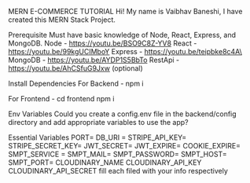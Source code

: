 ﻿MERN E-COMMERCE TUTORIAL
Hi! My name is Vaibhav Baneshi, I have created this MERN Stack Project.

Prerequisite
Must have basic knowledge of Node, React, Express, and MongoDB.
Node - https://youtu.be/BSO9C8Z-YV8
React - https://youtu.be/99kgUCIMboY
Express - https://youtu.be/teipbke8c4A\
MongoDB - https://youtu.be/AYDP1S5BbTo
RestApi - https://youtu.be/AhCSfuG9Jxw (optional)

Install Dependencies
For Backend - npm i

For Frontend - cd frontend  npm i

Env Variables
Could you create a config.env file in the backend/config directory and add appropriate variables to use the app?

Essential Variables PORT= DB_URI = STRIPE_API_KEY= STRIPE_SECRET_KEY= JWT_SECRET= JWT_EXPIRE= COOKIE_EXPIRE= SMPT_SERVICE = SMPT_MAIL= SMPT_PASSWORD= SMPT_HOST= SMPT_PORT= CLOUDINARY_NAME CLOUDINARY_API_KEY CLOUDINARY_API_SECRET fill each filed with your info respectively
